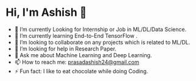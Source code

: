 # Hi, I'm Ashish 👋

<!--
**coolashishpt/coolashishpt** is a ✨ _special_ ✨ repository because its `README.md` (this file) appears on your GitHub profile.
-->

- 🔭 I’m currently Looking for Internship or Job in ML/DL/Data Science.
- 🌱 I’m currently learning End-to-End TensorFlow .
- 👯 I’m looking to collaborate on any projects which is related to ML/DL.
- 🤔 I’m looking for help in Research Paper.
- 💬 Ask me about Machine Learning and Deep Learning.
- 📫 How to reach me: prasadashish24@gmail.com 
- ⚡ Fun fact: I like to eat chocolate while doing Coding.


